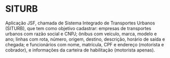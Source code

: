 # SITURB
Aplicação JSF, chamada de Sistema Integrado de Transportes Urbanos (SITURB), que tem como objetivo cadastrar: empresas de transportes urbanos com razão social e CNPJ; ônibus com veículo, marca, modelo e ano; linhas com rota, número, origem, destino, descrição, horário de saída e chegada; e funcionários com nome, matrícula, CPF e endereço (motorista e cobrador), e informações da carteira de habilitação (motorista apenas).
